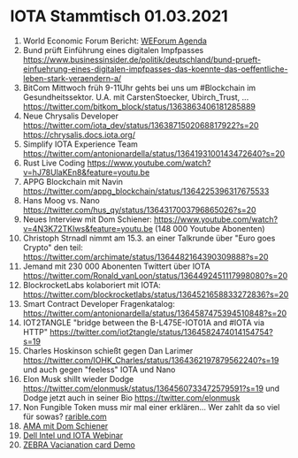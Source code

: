 # IOTA Stammtisch 01.03.2021
1. World Economic Forum Bericht: [WEForum Agenda](https://www.weforum.org/agenda/2021/02/origintrail-blockchain-covid-supplies-repository/)
2. Bund prüft Einführung eines digitalen Impfpasses https://www.businessinsider.de/politik/deutschland/bund-prueft-einfuehrung-eines-digitalen-impfpasses-das-koennte-das-oeffentliche-leben-stark-veraendern-a/
3. BitCom Mittwoch früh 9-11Uhr gehts bei uns um #Blockchain im Gesundheitssektor. U.A. mit CarstenStoecker, Ubirch_Trust, ... https://twitter.com/bitkom_block/status/1363863406181285889
4. Neue Chrysalis Developer https://twitter.com/iota_dev/status/1363871502068817922?s=20 https://chrysalis.docs.iota.org/
5. Simplify IOTA Experience Team https://twitter.com/antonionardella/status/1364193100143472640?s=20
6. Rust Live Coding https://www.youtube.com/watch?v=hJ78UlaKEn8&feature=youtu.be
7. APPG Blockchain mit Navin https://twitter.com/appg_blockchain/status/1364225396317675533
8. Hans Moog vs. Nano https://twitter.com/hus_qy/status/1364317003796865026?s=20
9. Neues Interview mit Dom Schiener: https://www.youtube.com/watch?v=4N3K72TKIws&feature=youtu.be (148 000 Youtube Abonenten)
10. Christoph Strnadl nimmt am 15.3. an einer Talkrunde über "Euro goes Crypto" den teil: https://twitter.com/archimate/status/1364482164390309888?s=20
11. Jemand mit 230 000 Abonenten Twittert über IOTA https://twitter.com/Ronald_vanLoon/status/1364492451117998080?s=20
12. BlockrocketLabs kolaboriert mit IOTA: https://twitter.com/blockrocketlabs/status/1364521658833272836?s=20
13. Smart Contract Developer Fragenkatalog: https://twitter.com/antonionardella/status/1364587475394510848?s=20
14. IOT2TANGLE "bridge between the B-L475E-IOT01A and #IOTA via HTTP" https://twitter.com/iot2tangle/status/1364582474014154754?s=19
15. Charles Hoskinson schießt gegen Dan Larimer https://twitter.com/IOHK_Charles/status/1364362197879562240?s=19 und auch gegen "feeless" IOTA und Nano
16. Elon Musk shillt wieder Dodge https://twitter.com/elonmusk/status/1364560733472579591?s=19 und Dodge jetzt auch in seiner Bio https://twitter.com/elonmusk
17. Non Fungible Token muss mir mal einer erklären... Wer zahlt da so viel für sowas? [rarible.com](https://app.rarible.com/doji?tab=collectibles)
18. [AMA mit Dom Schiener](https://www.youtube.com/watch?v=UvISKlRPNc4)
19. [Dell Intel und IOTA Webinar](https://www.youtube.com/watch?v=_qt8AL6GuuE&feature=youtu.be)
20. [ZEBRA Vacianation card Demo](https://www.youtube.com/watch?v=Ivv1JArtHvM&feature=youtu.be)
